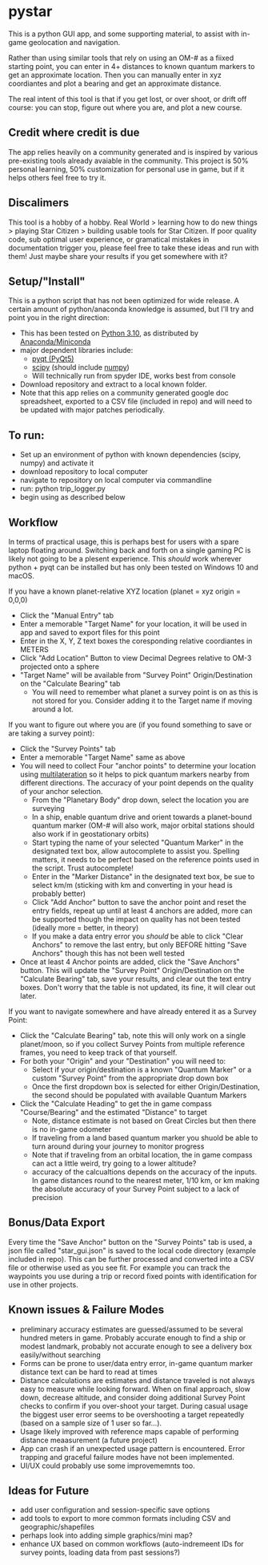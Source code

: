 # pystar 
This is a python GUI app, and some supporting material, to assist with in-game geolocation and navigation.
 
Rather than using similar tools that rely on using an OM-# as a fiixed starting point, you can enter in 4+ distances to known quantum markers to get an approximate location.  Then you can manually enter in xyz coordiantes and plot a bearing and get an approximate distance.
 
The real intent of this tool is that if you get lost, or over shoot, or drift off course: you can stop, figure out where you are, and plot a new course.

## Credit where credit is due
The app relies heavily on a community generated and is inspired by various pre-existing tools already avaiable in the community.  This project is 50% personal learning, 50% customization for personal use in game, but if it helps others feel free to try it.

## Discalimers
This tool is a hobby of a hobby.  Real World > learning how to do new things > playing Star Citizen > building usable tools for Star Citizen.  If poor quality code, sub optimal user experience, or gramatical mistakes in documentation trigger you, please feel free to take these ideas and run with them! Just maybe share your results if you get somewhere with it?

## Setup/"Install"
This is a python script that has not been optimized for wide release.  A certain amount of python/anaconda knowledge is assumed, but I'll try and point you in the right direction:
- This has been tested on [Python 3.10](https://docs.conda.io/projects/conda/en/latest/user-guide/tasks/manage-environments.html), as distributed by [Anaconda/Miniconda](https://docs.anaconda.com/anaconda/install/)
- major dependent libraries include:
  - [pyqt (PyQt5)](https://anaconda.org/anaconda/pyqt)
  - [scipy](https://anaconda.org/anaconda/scipy) (should include [numpy](https://anaconda.org/anaconda/numpy))
  - Will technically run from spyder IDE, works best from console
- Download repository and extract to a local known folder.
- Note that this app relies on a community generated google doc spreadsheet, exported to a CSV file (included in repo) and will need to be updated with major patches periodically.

## To run:
- Set up an environment of python with known dependencies (scipy, numpy) and activate it
- download repository to local computer
- navigate to repository on local computer via commandline
- run: python trip_logger.py
- begin using as described below

## Workflow

In terms of practical usage, this is perhaps best for users with a spare laptop floating around.  Switching back and forth on a single gaming PC is likely not going to be a plesent experience.  This *should* work wherever python + pyqt can be installed but has only been tested on Windows 10 and macOS.
 
If you have a known planet-relative XYZ location (planet = xyz origin = 0,0,0)
 - Click the "Manual Entry" tab
 - Enter a memorable "Target Name" for your location, it will be used in app and saved to export files for this point
 - Enter in the X, Y, Z text boxes the coresponding relative coordiantes in METERS
 - Click "Add Location" Button to view Decimal Degrees relative to OM-3 projected onto a sphere
 - "Target Name" will be available from "Survey Point" Origin/Destination on the "Calculate Bearing" tab
   - You will need to remember what planet a survey point is on as this is not stored for you.  Consider adding it to the Target name if moving around a lot.
 
 If you want to figure out where you are (if you found something to save or are taking a survey point):
 - Click the "Survey Points" tab
 - Enter a memorable "Target Name" same as above
 - You will need to collect Four "anchor points" to determine your location using [multilateration](https://en.wikipedia.org/wiki/Multilateration#/media/File:MLAT_TOT_2D_Algorithm.svg) so it helps to pick quantum markers nearby from different directions.  The accuracy of your point depends on the quality of your anchor selection.
   - From the "Planetary Body" drop down, select the location you are surveying
   - In a ship, enable quantum drive and orient towards a planet-bound quantum marker (OM-# will also work, major orbital stations should also work if in geostationary orbits)
   - Start typing the name of your selected "Quantum Marker" in the designated text box, allow autocomplete to assist you.  Spelling matters, it needs to be perfect based on the reference points used in the script.  Trust autocomplete!
   - Enter in the "Marker Distance" in the designated text box, be sue to select km/m (sticking with km and converting in your head is probably better)
   - Click "Add Anchor" button to save the anchor point and reset the entry fields, repeat up until at least 4 anchors are added, more can be supported though the impact on quality has not been tested (ideally more = better, in theory)
   - If you make a data entry error you *should* be able to click "Clear Anchors" to remove the last entry, but only BEFORE hitting "Save Anchors" though this has not been well tested
- Once at least 4 Anchor points are added, click the "Save Anchors" button. This will update the "Survey Point" Origin/Destination on the "Calculate Bearing" tab, save your results, and clear out the text entry boxes.  Don't worry that the table is not updated, its fine, it will clear out later.

If you want to navigate somewhere and have already entered it as a Survey Point:
- Click the "Calculate Bearing" tab, note this will only work on a single planet/moon, so if you collect Survey Points from multiple reference frames, you need to keep track of that yourself.
- For both your "Origin" and your "Destination" you will need to:
  - Select if your origin/destination is a known "Quantum Marker" or a custom "Survey Point" from the appropriate drop down box
  - Once the first dropdown box is selected for either Origin/Destination, the second should be populated with available Quantum Markers
- Click the "Calculate Heading" to get the in game compass "Course/Bearing" and the estimated "Distance" to target
  - Note, distance estimate is not based on Great Circles but then there is no in-game odometer
  - If traveling from a land based quantum marker you shuold be able to turn around during your journey to monitor progress
  - Note that if traveling from an orbital location, the in game compass can act a little weird, try going to a lower altitude?
  - accuracy of the calcualtions depends on the accuracy of the inputs.  In game distances round to the nearest meter, 1/10 km, or km making the absolute accuracy of your Survey Point subject to a lack of precision  

## Bonus/Data Export
Every time the "Save Anchor" button on the "Survey Points" tab is used, a json file called "star_gui.json" is saved to the local code directory (example included in repo).  This can be further processed and converted into a CSV file or otherwise used as you see fit.  For example you can track the waypoints you use during a trip or record fixed points with identification for use in other projects.

## Known issues & Failure Modes
- preliminary accuracy estimates are guessed/assumed to be several hundred meters in game.  Probably accurate enough to find a ship or modest landmark, probably not accurate enough to see a delivery box easily/without searching
- Forms can be prone to user/data entry error, in-game quantum marker distance text can be hard to read at times
- Distance calculations are estimates and distance traveled is not always easy to measure while looking forward.  When on final approach, slow down, decrease altitude, and consider doing additional Survey Point checks to confirm if you over-shoot your target.  During casual usage the biggest user error seems to be overshooting a target repeatedly (based on a sample size of 1 user so far...).
- Usage likely improved with reference maps capable of performing distance meaasurement (a future project)
- App can crash if an unexpected usage pattern is encountered.  Error trapping and graceful failure modes have not been implemented.
- UI/UX could probably use some improvememnts too.

## Ideas for Future
- add user configuration and session-specific save options
- add tools to export to more common formats including CSV and geographic/shapefiles
- perhaps look into adding simple graphics/mini map?
- enhance UX based on common workflows (auto-indremeent IDs for survey points, loading data from past sessions?)

 
 
